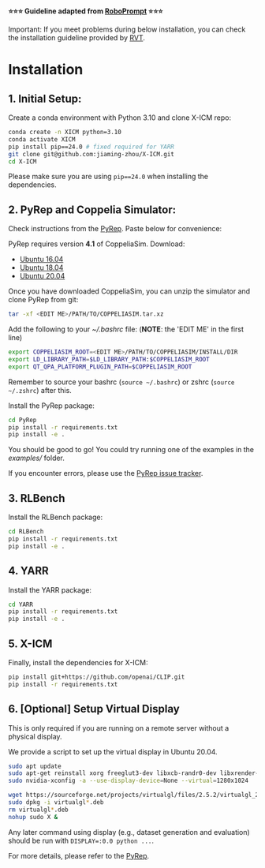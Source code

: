 **⭐️⭐️⭐️ Guideline adapted from [RoboPrompt](https://github.com/davidyyd/roboprompt) ⭐️⭐️⭐️**

Important: If you meet problems during below installation, you can check the installation guideline provided by [RVT](https://github.com/NVlabs/RVT).


# Installation

## 1. Initial Setup:
Create a conda environment with Python 3.10 and clone X-ICM repo:
```bash
conda create -n XICM python=3.10
conda activate XICM
pip install pip==24.0 # fixed required for YARR
git clone git@github.com:jiaming-zhou/X-ICM.git
cd X-ICM
```

Please make sure you are using `pip==24.0` when installing the dependencies.

## 2. PyRep and Coppelia Simulator:

Check instructions from the [PyRep](https://github.com/stepjam/PyRep). Paste below for convenience:

PyRep requires version **4.1** of CoppeliaSim. Download: 
- [Ubuntu 16.04](https://downloads.coppeliarobotics.com/V4_1_0/CoppeliaSim_Player_V4_1_0_Ubuntu16_04.tar.xz)
- [Ubuntu 18.04](https://downloads.coppeliarobotics.com/V4_1_0/CoppeliaSim_Player_V4_1_0_Ubuntu18_04.tar.xz)
- [Ubuntu 20.04](https://www.coppeliarobotics.com/previousVersions#)

Once you have downloaded CoppeliaSim, you can unzip the simulator and clone PyRep from git:

```bash
tar -xf <EDIT ME>/PATH/TO/COPPELIASIM.tar.xz
```

Add the following to your *~/.bashrc* file: (__NOTE__: the 'EDIT ME' in the first line)

```bash
export COPPELIASIM_ROOT=<EDIT ME>/PATH/TO/COPPELIASIM/INSTALL/DIR
export LD_LIBRARY_PATH=$LD_LIBRARY_PATH:$COPPELIASIM_ROOT
export QT_QPA_PLATFORM_PLUGIN_PATH=$COPPELIASIM_ROOT
```

Remember to source your bashrc (`source ~/.bashrc`) or 
zshrc (`source ~/.zshrc`) after this.

Install the PyRep package:

```bash
cd PyRep
pip install -r requirements.txt
pip install -e .
```

You should be good to go!
You could try running one of the examples in the *examples/* folder.

If you encounter errors, please use the [PyRep issue tracker](https://github.com/stepjam/PyRep/issues).

## 3. RLBench

Install the RLBench package:
```bash
cd RLBench
pip install -r requirements.txt
pip install -e .
```

## 4. YARR

Install the YARR package:
```bash
cd YARR
pip install -r requirements.txt
pip install -e .
```

## 5. X-ICM

Finally, install the dependencies for X-ICM:
```bash
pip install git+https://github.com/openai/CLIP.git
pip install -r requirements.txt
```

## 6. [Optional] Setup Virtual Display

This is only required if you are running on a remote server without a physical display.

We provide a script to set up the virtual display in Ubuntu 20.04.

```bash
sudo apt update
sudo apt-get reinstall xorg freeglut3-dev libxcb-randr0-dev libxrender-dev libxkbcommon-dev libxkbcommon-x11-0 libavcodec-dev libavformat-dev libswscale-dev
sudo nvidia-xconfig -a --use-display-device=None --virtual=1280x1024

wget https://sourceforge.net/projects/virtualgl/files/2.5.2/virtualgl_2.5.2_amd64.deb/download -O virtualgl_2.5.2_amd64.deb
sudo dpkg -i virtualgl*.deb
rm virtualgl*.deb
nohup sudo X &
```

Any later command using display (e.g., dataset generation and evaluation) should be run with `DISPLAY=:0.0 python ...`.

For more details, please refer to the [PyRep](https://github.com/stepjam/PyRep?tab=readme-ov-file#running-headless).

